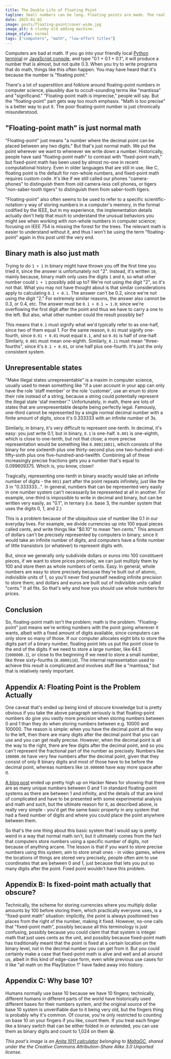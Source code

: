 ```yaml
---
title: The Double Life of Floating Point
tagline: Small numbers can be long. Floating points are made. The real reason you should use whole numbers for prices. The appendixes are the interesting parts.
date: 2025-01-02
image: posts/floating-point/cover-wide.jpg
image_alt: A clunky old adding machine.
image_style: normal
tags: ["computers", "math", "low-effort titles"]
---
```


Computers are bad at math. If you go into your friendly local [Python terminal](https://www.pythonmorsels.com/repl/) or [JavaScript console](https://jsconsole.com/), and type "0.1 + 0.1 + 0.1", it will produce a number that is almost, but not quite 0.3. When you try to write programs that do math, things like this often happen. You may have heard that it's because the number is "floating point."

There's a lot of superstition and folklore around floating-point numbers in computer science, plausibly due to occult-sounding terms like "mantissa" and "significand." "Floating-point math is imprecise," people will say. But the "floating-point" part gets way too much emphasis. "Math is too precise" is a better way to put it. The poor floating-point number is just chronically misunderstood.

<!-- more -->

## "Floating-point math" is just normal math

"Floating-point" just means "a number where the decimal point can be placed between any two digits." But that's just normal math. We put the point wherever we want to whenever we write down a number. Historically, people have said "floating-point math" to contrast with "fixed-point math," but fixed-point math has been used by almost no-one in recent computational history. Even in older languages that are still in use, like C, floating point is the default for non-whole numbers, and fixed-point math requires custom code. It's like if we still called our phones "camera-phones" to distinguish them from old camera-less cell phones, or tigers "non-saber-tooth tigers" to distinguish them from saber-tooth tigers.

"Floating-point" also often seems to be used to refer to a specific scientific-notation-y way of storing numbers in a computer's memory, in the format codified by the IEEE, but in my experience, the implementation details actually don't help that much to understand the unusual behaviors you might see when working with non-whole numbers in computer science; focusing on IEEE 754 is missing the forest for the trees. The relevant math is easier to understand without it, and thus I won't be using the term "floating-point" again in this post until the very end.

## Binary math is also just math

Trying to do `1 + 1` in binary might have thrown you off the first time you tried it, since the answer is unfortunately not "2". Instead, it's written `10`, mainly because, binary math only uses the digits `1` and `0`, so what other number could `1 + 1` possibly add up to? We're not using the digit "2", so it's not that. What you may not have thought about is that similar considerations apply to calculating `0.1 + 0.1`. The answer can't be 0.2, since we're not using the digit "2." For extremely similar reasons, the answer also cannot be 0.3, or 0.4, etc. The answer must be `0.1 + 0.1 = 1.0`; since we're overflowing the first digit after the point and thus we have to carry a one to the left. But also, what other number could the result possibly be?

This means that `0.1` must signify what we'd typically refer to as one-half, since two of them equal 1. For the same reason, `0.01` must signify one-fourth, since `0.01 + 0.01` must equal `0.1`, and so `0.01` is half of one-half. Similarly, `0.001` must mean one-eighth. Similarly, `0.11` must mean "three-fourths", since it's `0.1 + 0.01`, or one half plus one-fourth. It's just the only consistent system.

## Unrepresentable states

"Make illegal states unrepresentable" is a maxim in computer science, usually used to mean something like "if a user account in your app can only have the role 'staff member' or the role 'customer', use an enum to store their role instead of a string, because a string could potentially represent the illegal state 'staf member'." Unfortunately, in math, there are lots of states that are unrepresentable despite being perfectly legal. Famously, one-third cannot be represented by a single normal decimal number with a finite amount of digits, since it's 0.333333 with an infinite number of 3s.

Similarly, in binary, it's very difficult to represent one-tenth. In decimal, it's easy: you just write 0.1; but in binary, `0.1` is one-half. `0.001` is one-eighth, which is close to one-tenth, but not that close; a more precise representation would be something like `0.000110011`, which consists of the binary for one sixteenth plus one thirty-second plus one two-hundred-and-fifty-sixth plus one five-hundred-and-twelfth. Combining all of these increasingly precise fractions gets you a number that's equal to 0.099609375. Which is, you know, closer!

Tragically, representing one-tenth in binary exactly would take an infinite number of digits - the `0011` part after the point repeats infinitely, just like the 3 in "0.333333...". In general, numbers that can be represented very easily in one number system can't necessarily be represented at all in another. For example, one-third is impossible to write in decimal and binary, but can be written very easily, as "0.1", in ternary (i.e. base 3, the number system that uses the digits 0, 1, and 2.)

This is a problem because of the ubiquitous use of number like 0.1 in our everyday lives. For example, we divide currencies up into 100 equal pieces called cents, and write things like "$0.10" to mean "ten cents." This amount of dollars can't be precisely represented by computers in binary, since it would take an infinite number of digits, and computers have a finite number of little transistors (or whatever) to represent digits with.

But, since we generally only subdivide dollars or euros into 100 constituent pieces, if we want to store prices precisely, we can just multiply them by 100 and store them as whole numbers of cents. Easy. In general, whole numbers are easy to store precisely because they're built out of atomic, indivisible units of 1, so you'll never find yourself needing infinite precision to store them; and dollars and euros are built out of indivisible units called "cents." It all fits. So that's why and how you should use whole numbers for prices.

## Conclusion

So, floating-point math isn't the problem; math is the problem. "Floating-point" just means we're writing numbers with the point going wherever it wants, albeit with a fixed amount of digits available, since computers can only store so many of those. If our computer allocates eight bits to store the digits part of a binary number, floating point lets us put the point close to the end of the digits if we need to store a large number, like 64.5 (`1000000.1`), or close to the beginning if we need to store a small number, like three sixty-fourths (`0.0000110`). The internal representation used to achieve this result is complicated and involves stuff like a "mantissa," but that is relatively rarely important.

## Appendix A: Floating Point is the Problem Actually

One caveat that's ended up being kind of obscure knowledge but is pretty obvious if you take the above paragraph seriously is that floating-point numbers do give you vastly more precision when storing numbers between 0 and 1 than they do when storing numbers between e.g. 10000 and 100000. The reason is simple: when you have the decimal point all the way to the left, then there are many digits after the decimal point that you can use and you can get really precise. However, when the decimal point is all the way to the right, there are few digits after the decimal point, and so you can't represent the fractional part of the number as precisely. Numbers like `100000.00` have very few numbers after the decimal point, given that they consist of only 8 binary digits and most of those have to be before the decimal point, whereas numbers like `10.000000` have way more space after it.

[A blog post](https://chadnauseam.com/coding/random/floating-points-between-zero-and-one) ended up pretty high up on Hacker News for showing that there are as many unique numbers between 0 and 1 in standard floating-point systems as there are between 1 and infinity, and the details of that are kind of complicated and have to be presented with some experimental analysis and math and such, but the ultimate reason for it, as described above, is really very simple - you'd get the same basic property in any system that had a fixed number of digits and where you could place the point anywhere between them.

So that's the one thing about this basic system that I would say is pretty weird in a way that normal math isn't, but it ultimately comes from the fact that computers store numbers using a specific number of digits, not because of anything arcane. The lesson is that if you want to store precise numbers using this system, aim to store small ones - in video games, where the locations of things are stored very precisely, people often aim to use coordinates that are between 0 and 1, just because that lets you put so many digits after the point. Fixed point wouldn't have this problem.

## Appendix B: Is fixed-point math actually that obscure?

Technically, the scheme for storing currencies where you multiply dollar amounts by 100 before storing them, which practically everyone uses, is a "fixed-point math" situation: implicitly, the point is always positioned two places from the right of the number, making it fixed. However, no-one calls that "fixed-point math", possibly because all this terminology is just confusing, possibly because you could claim that that system is integer math that just uses cents as the unit, and possibly because fixed-point math has traditionally meant that the point is fixed at a certain location on the binary level, not in the decimal number you can get from it. But you could certainly make a case that fixed-point math is alive and well and all around us, albeit in this kind of edge-case form, even while previous use cases for it like "all math on the PlayStation 1" have faded away into history.

## Appendix C: Why base 10?

Humans normally use base 10 because we have 10 fingers; technically, different humans in different parts of the world have historically used different bases for their numbers system, and the original source of the base 10 system is unverifiable due to it being very old, but the fingers thing is probably why it's common. Of course, you're only restricted to counting on base 10 on your fingers if you like, count them. If you treat each finger like a binary switch that can be either folded in or extended, you can use them as binary digits and count to 1,024 on them 😀.

_This post's image is an [Anita 1011 calculator](https://commons.wikimedia.org/wiki/File:Anita1011-1.jpg) belonging to [MaltaGC](https://en.wikipedia.org/wiki/User:MaltaGC), shared under the the Creative Commons Attribution-Share Alike 3.0 Unported license._

